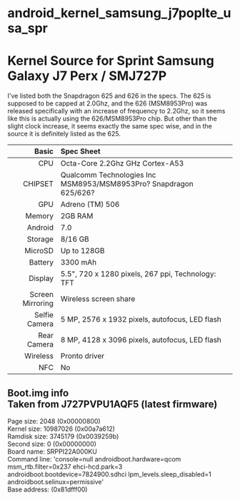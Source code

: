 # android_kernel_samsung_j7poplte_usa_spr
Kernel Source for Sprint Samsung Galaxy J7 Perx / SMJ727P
=================================

I've listed both the Snapdragon 625 and 626 in the specs. The 625 is supposed to be capped at 2.0Ghz, and the 626 (MSM8953Pro) was released specifically with an increase of frequency to 2.2Ghz, so it seems like this is actually using the 626/MSM8953Pro chip. But other than the slight clock increase, it seems exactly the same spec wise, and in the source it is definitely listed as the 625.


Basic   | Spec Sheet
-------:|:-------------------------
CPU     | Octa-Core 2.2Ghz GHz Cortex-A53
CHIPSET | Qualcomm Technologies Inc MSM8953/MSM8953Pro? Snapdragon 625/626?
GPU     | Adreno (TM) 506
Memory  | 2GB RAM
Android | 7.0
Storage | 8/16 GB
MicroSD | Up to 128GB
Battery | 3300 mAh
Display | 5.5", 720 x 1280 pixels, 267 ppi, Technology: TFT
Screen Mirroring | Wireless screen share
Selfie Camera  | 5 MP, 2576 x 1932 pixels, autofocus, LED flash
Rear Camera  | 8 MP,  4128 x 3096 pixels, autofocus, LED flash
Wireless | Pronto driver
NFC | No

Boot.img info                                                                                                            
Taken from J727PVPU1AQF5 (latest firmware)
-----------------------------------------------------------
Page size: 2048 (0x00000800)                                                                                     
Kernel size: 10987026 (0x00a7a612)                                            
Ramdisk size: 3745179 (0x0039259b)                                      
Second size: 0 (0x00000000)                                                         
Board name: SRPPI22A000KU                                                                           
Command line: 'console=null androidboot.hardware=qcom msm_rtb.filter=0x237 ehci-hcd.park=3 androidboot.bootdevice=7824900.sdhci     lpm_levels.sleep_disabled=1 androidboot.selinux=permissive'                                                                                 
Base address: (0x81dfff00)                                                                                              
